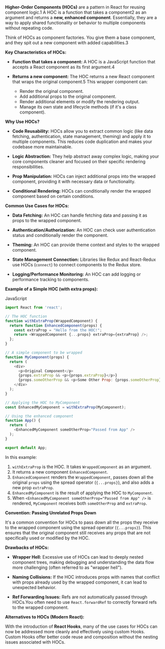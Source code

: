**Higher-Order Components (HOCs)** are a pattern in React for reusing component logic.1 A HOC is a function that takes a component2 as an argument and returns a **new, enhanced component**. Essentially, they are a way to apply shared functionality or behavior to multiple components without repeating code.

Think of HOCs as component factories. You give them a base component, and they spit out a new component with added capabilities.3

**Key Characteristics of HOCs:**

- **Function that takes a component:** A HOC is a JavaScript function that accepts a React component as its first argument.4

- **Returns a new component:** The HOC returns a new React component that wraps the original component.5 This wrapper component can:

    - Render the original component.
    - Add additional props to the original component.
    - Render additional elements or modify the rendering output.
    - Manage its own state and lifecycle methods (if it's a class component).
    

**Why Use HOCs?**

- **Code Reusability:** HOCs allow you to extract common logic (like data fetching, authentication, state management, theming) and apply it to multiple components. This reduces code duplication and makes your codebase more maintainable.

- **Logic Abstraction:** They help abstract away complex logic, making your core components cleaner and focused on their specific rendering responsibilities.

- **Prop Manipulation:** HOCs can inject additional props into the wrapped component, providing it with necessary data or functionality.

- **Conditional Rendering:** HOCs can conditionally render the wrapped component based on certain conditions.

**Common Use Cases for HOCs:**

- **Data Fetching:** An HOC can handle fetching data and passing it as props to the wrapped component.

- **Authentication/Authorization:** An HOC can check user authentication status and conditionally render the component.

- **Theming:** An HOC can provide theme context and styles to the wrapped component.

- **State Management Connection:** Libraries like Redux and React-Redux use HOCs (`connect`) to connect components to the Redux store.

- **Logging/Performance Monitoring:** An HOC can add logging or performance tracking to components.


**Example of a Simple HOC (with extra props):**

JavaScript

```js
import React from 'react';

// The HOC function
function withExtraProp(WrappedComponent) {
  return function EnhancedComponent(props) {
    const extraProp = "Hello from the HOC!";
    return <WrappedComponent {...props} extraProp={extraProp} />;
  };
}

// A simple component to be wrapped
function MyComponent(props) {
  return (
    <div>
      <p>Original Component</p>
      {props.extraProp && <p>{props.extraProp}</p>}
      {props.someOtherProp && <p>Some Other Prop: {props.someOtherProp}</p>}
    </div>
  );
}

// Applying the HOC to MyComponent
const EnhancedMyComponent = withExtraProp(MyComponent);

// Using the enhanced component
function App() {
  return (
    <EnhancedMyComponent someOtherProp="Passed from App" />
  );
}

export default App;
```

In this example:

1. `withExtraProp` is the HOC. It takes `WrappedComponent` as an argument.
2. It returns a new component `EnhancedComponent`.
3. `EnhancedComponent` renders the `WrappedComponent`, passes down all the original `props` using the spread operator (`{...props}`), and also adds a new prop `extraProp`.
4. `EnhancedMyComponent` is the result of applying the HOC to `MyComponent`.
5. When `<EnhancedMyComponent someOtherProp="Passed from App" />` is rendered, `MyComponent` receives both `someOtherProp` and `extraProp`.

**Convention: Passing Unrelated Props Down**

It's a common convention for HOCs to pass down all the props they receive to the wrapped component using the spread operator (`{...props}`). This ensures that the original component still receives any props that are not specifically used or modified by the HOC.

**Drawbacks of HOCs:**

- **Wrapper Hell:** Excessive use of HOCs can lead to deeply nested component trees, making debugging and understanding the data flow more challenging (often referred to as "wrapper hell").
- **Naming Collisions:** If the HOC introduces props with names that conflict with props already used by the wrapped component, it can lead to unexpected behavior.

- **Ref Forwarding Issues:** Refs are not automatically passed through HOCs.You often need to use `React.forwardRef` to correctly forward refs to the wrapped component.


**Alternatives to HOCs (Modern React):**

With the introduction of **React Hooks**, many of the use cases for HOCs can now be addressed more cleanly and effectively using custom Hooks. Custom Hooks offer better code reuse and composition without the nesting issues associated with HOCs.

